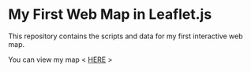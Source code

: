 # My First Web Map in Leaflet.js

This repository contains the scripts and data for my first interactive web map.

You can view my map < [HERE](http://mbrink2020.github.io/myfirstwebmap/) >
